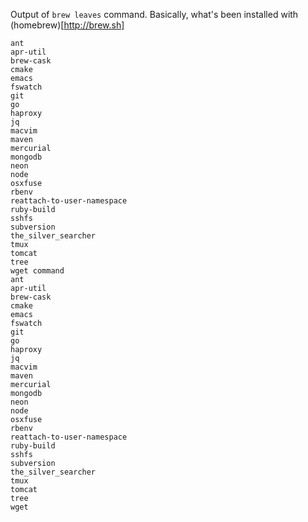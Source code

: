 Output of `brew leaves` command.  Basically, what's been installed with
(homebrew)[http://brew.sh]

```
ant
apr-util
brew-cask
cmake
emacs
fswatch
git
go
haproxy
jq
macvim
maven
mercurial
mongodb
neon
node
osxfuse
rbenv
reattach-to-user-namespace
ruby-build
sshfs
subversion
the_silver_searcher
tmux
tomcat
tree
wget command
ant
apr-util
brew-cask
cmake
emacs
fswatch
git
go
haproxy
jq
macvim
maven
mercurial
mongodb
neon
node
osxfuse
rbenv
reattach-to-user-namespace
ruby-build
sshfs
subversion
the_silver_searcher
tmux
tomcat
tree
wget
```
